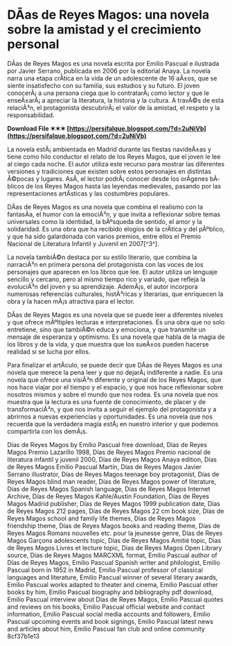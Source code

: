 
 
# DÃ­as de Reyes Magos: una novela sobre la amistad y el crecimiento personal
 
DÃ­as de Reyes Magos es una novela escrita por Emilio Pascual e ilustrada por Javier Serrano, publicada en 2006 por la editorial Anaya. La novela narra una etapa crÃ­tica en la vida de un adolescente de 16 aÃ±os, que se siente insatisfecho con su familia, sus estudios y su futuro. El joven conocerÃ¡ a una persona ciega que lo contratarÃ¡ como lector y que le enseÃ±arÃ¡ a apreciar la literatura, la historia y la cultura. A travÃ©s de esta relaciÃ³n, el protagonista descubrirÃ¡ el valor de la amistad, el respeto y la responsabilidad.
 
**Download File ✶✶✶ [https://persifalque.blogspot.com/?d=2uNiVb](https://persifalque.blogspot.com/?d=2uNiVb)**


 
La novela estÃ¡ ambientada en Madrid durante las fiestas navideÃ±as y tiene como hilo conductor el relato de los Reyes Magos, que el joven le lee al ciego cada noche. El autor utiliza este recurso para mostrar las diferentes versiones y tradiciones que existen sobre estos personajes en distintas Ã©pocas y lugares. AsÃ­, el lector podrÃ¡ conocer desde los orÃ­genes bÃ­blicos de los Reyes Magos hasta las leyendas medievales, pasando por las representaciones artÃ­sticas y las costumbres populares.
 
DÃ­as de Reyes Magos es una novela que combina el realismo con la fantasÃ­a, el humor con la emociÃ³n, y que invita a reflexionar sobre temas universales como la identidad, la bÃºsqueda de sentido, el amor y la solidaridad. Es una obra que ha recibido elogios de la crÃ­tica y del pÃºblico, y que ha sido galardonada con varios premios, entre ellos el Premio Nacional de Literatura Infantil y Juvenil en 2007[^3^].

La novela tambiÃ©n destaca por su estilo literario, que combina la narraciÃ³n en primera persona del protagonista con las voces de los personajes que aparecen en los libros que lee. El autor utiliza un lenguaje sencillo y cercano, pero al mismo tiempo rico y variado, que refleja la evoluciÃ³n del joven y su aprendizaje. AdemÃ¡s, el autor incorpora numerosas referencias culturales, histÃ³ricas y literarias, que enriquecen la obra y la hacen mÃ¡s atractiva para el lector.
 
DÃ­as de Reyes Magos es una novela que se puede leer a diferentes niveles y que ofrece mÃºltiples lecturas e interpretaciones. Es una obra que no solo entretiene, sino que tambiÃ©n educa y emociona, y que transmite un mensaje de esperanza y optimismo. Es una novela que habla de la magia de los libros y de la vida, y que muestra que los sueÃ±os pueden hacerse realidad si se lucha por ellos.

Para finalizar el artÃ­culo, se puede decir que DÃ­as de Reyes Magos es una novela que merece la pena leer y que no dejarÃ¡ indiferente a nadie. Es una novela que ofrece una visiÃ³n diferente y original de los Reyes Magos, que nos hace viajar por el tiempo y el espacio, y que nos hace reflexionar sobre nosotros mismos y sobre el mundo que nos rodea. Es una novela que nos muestra que la lectura es una fuente de conocimiento, de placer y de transformaciÃ³n, y que nos invita a seguir el ejemplo del protagonista y a abrirnos a nuevas experiencias y oportunidades. Es una novela que nos recuerda que la verdadera magia estÃ¡ en nuestro interior y que podemos compartirla con los demÃ¡s.
 
Días de Reyes Magos by Emilio Pascual free download,  Días de Reyes Magos Premio Lazarillo 1998,  Días de Reyes Magos Premio nacional de literatura infantil y juvenil 2000,  Días de Reyes Magos Anaya edition,  Días de Reyes Magos Emilio Pascual Martín,  Días de Reyes Magos Javier Serrano illustrator,  Días de Reyes Magos teenage boy protagonist,  Días de Reyes Magos blind man reader,  Días de Reyes Magos power of literature,  Días de Reyes Magos Spanish language,  Días de Reyes Magos Internet Archive,  Días de Reyes Magos Kahle/Austin Foundation,  Días de Reyes Magos Madrid publisher,  Días de Reyes Magos 1999 publication date,  Días de Reyes Magos 212 pages,  Días de Reyes Magos 22 cm book size,  Días de Reyes Magos school and family life themes,  Días de Reyes Magos friendship theme,  Días de Reyes Magos books and reading theme,  Días de Reyes Magos Romans nouvelles etc. pour la jeunesse genre,  Días de Reyes Magos Garçons adolescents topic,  Días de Reyes Magos Amitié topic,  Días de Reyes Magos Livres et lecture topic,  Días de Reyes Magos Open Library source,  Días de Reyes Magos MARCXML format,  Emilio Pascual author of Días de Reyes Magos,  Emilio Pascual Spanish writer and philologist,  Emilio Pascual born in 1952 in Madrid,  Emilio Pascual professor of classical languages and literature,  Emilio Pascual winner of several literary awards,  Emilio Pascual works adapted to theater and cinema,  Emilio Pascual other books by him,  Emilio Pascual biography and bibliography pdf download,  Emilio Pascual interview about Días de Reyes Magos,  Emilio Pascual quotes and reviews on his books,  Emilio Pascual official website and contact information,  Emilio Pascual social media accounts and followers,  Emilio Pascual upcoming events and book signings,  Emilio Pascual latest news and articles about him,  Emilio Pascual fan club and online community
 8cf37b1e13
 
